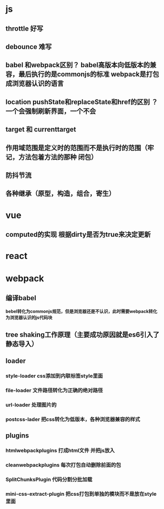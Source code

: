 # js
## throttle 好写
## debounce 难写
## babel 和webpack区别？  babel高版本向低版本的兼容，最后执行的是commonjs的标准   webpack是打包成浏览器认识的语言
## location pushState和replaceState和href的区别  ？  一个会强制刷新界面，一个不会
## target 和 currenttarget
## 作用域范围是定义时的范围而不是执行时的范围（牢记，方法包着方法的那种 闭包）
## 防抖节流
## 各种继承（原型，构造，组合，寄生）

# vue
## computed的实现 根据dirty是否为true来决定更新

# react
## 


# webpack
## 编译babel
#### bebel转化为commonjs规范，但是浏览器还是不认识，此时需要webpack转化为浏览器认识的js代码块
## tree shaking工作原理（主要成功原因就是es6引入了静态导入）


## loader
### style-loader css添加到内联标签style里面
### file-loader 文件路径转化为正确的绝对路径
### url-loader 处理图片的
### postcss-lader 把css转化为低版本，各种浏览器兼容的样式 
## plugins
### htmlwebpackplugins 打成html文件 并把js放入
### cleanwebpackplugins 每次打包自动删除前面的包
### SplitChunksPlugin 代码分割分批加载
### mini-css-extract-plugin 把css打包到单独的模块而不是放在style里面
